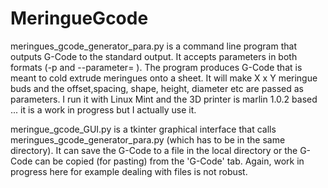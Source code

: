 # MeringueGcode

meringues_gcode_generator_para.py   is a command line program that outputs G-Code to the standard output.  It accepts parameters in both formats (-p  and  --parameter= ).
The program produces G-Code that is meant to cold extrude meringues onto a sheet.  It will make X x Y  meringue buds  and the offset,spacing,  shape, height, diameter etc are passed as parameters.  I run it with Linux Mint and the 3D printer is marlin 1.0.2 based ... it is a work in progress but I actually use it.

meringue_gcode_GUI.py is a tkinter graphical interface that calls meringues_gcode_generator_para.py (which has to be in the same directory).  It can save the G-Code to a file in the local directory or the G-Code can be copied (for pasting) from the 'G-Code' tab.  Again,  work in progress here for example   dealing with files is not robust.  

